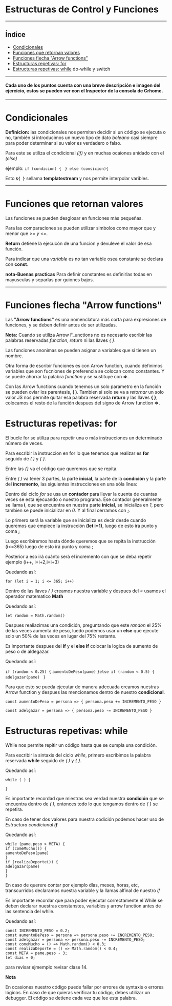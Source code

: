 # Estructuras de Control y Funciones
--------------------------------

## Índice


- [Condicionales](#condicionales)
- [Funciones que retornan valores](#funciones-que-retornan-valores)
- [Funciones flecha "Arrow functions"](#funciones-flecha-"arrow-functions")
- [Estructuras repetivas: for](#estructuras-repetivas:-for)
- [Estructuras repetivas: while](#estructuras-repetivas:-while)
do-while y switch

******

#### Cada uno de los puntos cuenta con una breve descripción e imagen del ejercicio, estos se pueden ver con el Inspector de la consola de Crhome.

*****

# Condicionales

**Definicion:** las condicionales nos permiten decidir si un código se ejecuta o no, también si introducimos un nuevo tipo de dato *boleano* casi siempre para poder determinar si su valor es verdadero o falso.

Para este se utiliza el condicional *(if)* y en muchas ocaiones anidado con el *(else)*

ejemplo:
``if (condicion) {``
`` } else (consicion){``

Esto **`${ }`** sellama **templatestream** y nos permite interpolar varibles.

******

# Funciones que retornan valores

Las funciones se pueden desglosar en funciones más pequeñas.

Para las comparaciones se pueden utilizar simbolos como mayor que y menor que  *>= y <=*.

**Return** detiene la ejecucón de una funcion y devuleve el valor de esa función.

Para indicar que una *variable* es no tan variable osea constante se declara con **const**.

**nota-Buenas practicas**
Para definir constantes es definirlas todas en mayusculas y separlas por guiones bajos.

******

# Funciones flecha "Arrow functions"

Las **"Arrow functions"** es una nomenclatura más corta para expresiones de funciones, y se deben definir antes de ser utilizadas.

**Nota:**
Cuando se utiliza Arrow F_unctions no es necesario escribir las palabras reservadas *function*, *return* ni las llaves *{ }*.

Las funciones anonimas se pueden asignar a variables que si tienen un nombre.

Otra forma de escribir funciones es con Arrow function, cuando definimos variables que son fucniones de preferencia se colocan como constantes. Y se puede ahorrar la palabra *function* y se sustituye con **=>**.

Con las Arrow functions cuando tenemos un solo parametro en la función se pueden oviar los parentesis, **( )**. Tambien si solo se va a *retornar* un solo valor JS nos permite quitar esa palabra reservada **return** y las llaves **{ }**, colocamos el resto de la función despues del signo de Arrow function **=>**.


# Estructuras repetivas: for

El bucle for se utiliza para repetir una o más instrucciones un determinado número de veces.

Para escribir la instruccion en for lo que tenemos que realizar es **for** seguido de *( )* y *{ }*.

Entre las *{}* va el código que queremos que se repita.

Entre *( )* va tener 3 partes, la parte **inicial**, la parte de la **condición** y la parte del **incremento**, las siguientes instrucciones en una sóla línea:

 Dentro del ciclo *for* se usa un **contador** para llevar la cuenta de cuantas veces se esta ejecuando o nuestro programa. Ese contador generalmente se llama **i**, que se encuentra en nuestra parte **inicial**, se inicializa en *1*, pero tambien se puede inicializar en *0*. Y al final cerramos con **;**.

Lo primero será la variable que se inicializa es decir desde cuando queremos que empiece la instrucción **(let i=1)**, luego de esto irá punto y coma **;**

Luego escribiremos hasta dónde queremos que se repita la instrucción (i<=365) luego de esto irá punto y coma ;

Posterior a eso irá cuánto será el incremento con que se deba repetir ejemplo (i++, i=i+2,i=i+3)

Quedando así: 

``for (let i = 1; i <= 365; i++)``
 
Dentro de las  llaves *{ }* creamos nuestra variable y despues del *=* usamos el operador matematico **Math**

Quedando así:

``let random = Math.random()``

Despues realiazimas una condición, preguntando que este *randon* el 25% de las veces aumenta de peso, luedo podemos usar un **else** que ejecute solo un 50% de las veces en lugar del 75% restante.

Es importante despues del **if** y el **else if** colocar la logica de aumento de peso o de aldegazar.

Quedando así:

``if (random < 0.25) {``
     ``aumentoDePeso(pame)``
  ``}else if (random < 0.5) {``
    ``adelgazar(pame)``
 `` }``

  Para que esto se pueda ejecutar de manera adecuada creamos nuestras Arrow function y despues las mencionamos dentro de nuestro **condicional**.

``const aumentoDePeso = persona => {
    persona.peso += INCREMENTO_PESO
}``


``const adelgazar = persona => {
    persona.peso -= INCREMENTO_PESO
}``


# Estructuras repetivas: while

While nos permite repitir un código hasta que se cumpla una condición.

Para escribir la sintaxis del ciclo *while*, primero escribimos la palabra reservada **while** seguido de *( )* y *{ }*.

Quedando así: 

``while ( ) {``

``}``

Es importante recordad que miestras sea verdad nuestra **condición** que se encuentra dentro de *( )*, entonces todo lo que tengamos dentro de *{ }* se repetira.

En caso de tener dos valores para nuestra codición podemos hacer uso de *Estructura condicional **if***

Quedando así:

``while (pame.peso > META) {``      
    ``if (comeMucho()) {``        
      ``aumentoDePeso(pame)``        
     ``}``      
      ``if (realizaDeporte()) {``        
        ``adelgazar(pame)``       
     ``}``      
 ``}``    
 

 En caso de querere contar por ejemplo días, meses, horas, etc, transcurridos declaramos nuestra variable y la llamas alfinal de nuestro *if*

Es importante recordar que para poder ejecutar correctamente el While se deben declarar nuestras constanstes, variables y arrow function antes de las sentencia del while.

Quedando así:

``const INCREMENTO_PESO = 0.2;``      
``const aumentoDePeso = persona => persona.peso += INCREMENTO_PESO;``  
``const adelgazar = persona => persona.peso -= INCREMENTO_PESO;``    
``const comeMucho = () => Math.random() < 0.3;``     
``const realizaDeporte = () => Math.random() < 0.4;``    
``const META = pame.peso - 3;``   
``let dias = 0;``

para revisar ejmemplo revisar clase 14.



**Nota**

En ocasiones nuestro código puede fallar por errores de syntaxis o errores lógicos. En caso de que quieras verificar tu código, debes utilizar un debugger. El código se detiene cada vez que lee esta palabra.